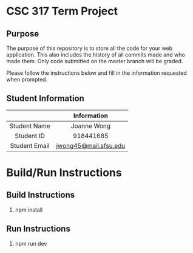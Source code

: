 # CSC 317 Term Project

## Purpose

The purpose of this repository is to store all the code for your web application. This also includes the history of all commits made and who made them. Only code submitted on the master branch will be graded.

Please follow the instructions below and fill in the information requested when prompted.

## Student Information

|               | Information          |
|:-------------:|:--------------------:|
| Student Name  | Joanne Wong          |
| Student ID    | 918441685            |
| Student Email | jwong45@mail.sfsu.edu|



# Build/Run Instructions

## Build Instructions
1. npm install

## Run Instructions
1. npm run dev
